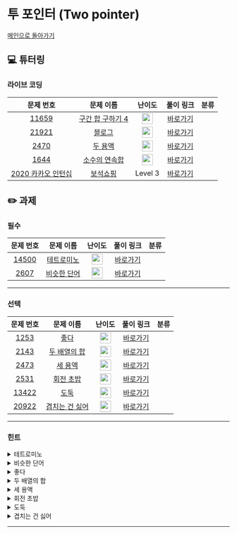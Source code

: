 # 투 포인터 (Two pointer) 

[메인으로 돌아가기](https://github.com/Altu-Bitu/Notice)

## 💻 튜터링

### 라이브 코딩

|문제 번호|문제 이름|난이도|풀이 링크|분류|
| :-----: | :-----: | :-----: | :-----: | :-----: |
|<a href="https://www.acmicpc.net/problem/11659" target="_blank">11659</a>|<a href="https://www.acmicpc.net/problem/11659" target="_blank">구간 합 구하기 4</a>|<img height="25px" width="25px" src="https://static.solved.ac/tier_small/8.svg"/>|[바로가기]()||
|<a href="https://www.acmicpc.net/problem/21921" target="_blank">21921</a>|<a href="https://www.acmicpc.net/problem/21921" target="_blank">블로그</a>|<img height="25px" width="25px" src="https://static.solved.ac/tier_small/8.svg"/>|[바로가기]()||
|<a href="https://www.acmicpc.net/problem/2470" target="_blank">2470</a>|<a href="https://www.acmicpc.net/problem/2470" target="_blank">두 용액</a>|<img height="25px" width="25px" src="https://static.solved.ac/tier_small/11.svg"/>|[바로가기]()||
|<a href="https://www.acmicpc.net/problem/1644" target="_blank">1644</a>|<a href="https://www.acmicpc.net/problem/1644" target="_blank">소수의 연속합</a>|<img height="25px" width="25px" src="https://static.solved.ac/tier_small/13.svg"/>|[바로가기]()||
|<a href="https://programmers.co.kr/learn/courses/30/lessons/67258">2020 카카오 인턴십</a>|<a href="https://programmers.co.kr/learn/courses/30/lessons/67258" target="_blank">보석쇼핑</a>|Level 3|[바로가기]()||

## ✏️ 과제

### 필수
|문제 번호|문제 이름|난이도|풀이 링크|분류|
| :-----: | :-----: | :-----: | :-----: | :-----: |
|<a href="https://www.acmicpc.net/problem/14500" target="_blank">14500</a>|<a href="https://www.acmicpc.net/problem/14500" target="_blank">테트로미노</a>|<img height="25px" width="25px" src="https://static.solved.ac/tier_small/11.svg"/>|[바로가기]()||
|<a href="https://www.acmicpc.net/problem/2607" target="_blank">2607</a>|<a href="https://www.acmicpc.net/problem/2607" target="_blank">비슷한 단어</a>|<img height="25px" width="25px" src="https://static.solved.ac/tier_small/7.svg"/>|[바로가기]()||

---

### 선택

|문제 번호|문제 이름|난이도|풀이 링크|분류|
| :-----: | :-----: | :-----: | :-----: | :-----: |
|<a href="https://www.acmicpc.net/problem/1253" target="_blank">1253</a>|<a href="https://www.acmicpc.net/problem/1253" target="_blank">좋다</a>|<img height="25px" width="25px" src="https://static.solved.ac/tier_small/12.svg"/>|[바로가기]()||
|<a href="https://www.acmicpc.net/problem/2143" target="_blank">2143</a>|<a href="https://www.acmicpc.net/problem/2143" target="_blank">두 배열의 합</a>|<img height="25px" width="25px" src="https://static.solved.ac/tier_small/13.svg"/>|[바로가기]()||
|<a href="https://www.acmicpc.net/problem/2473" target="_blank">2473</a>|<a href="https://www.acmicpc.net/problem/2473" target="_blank">세 용액 </a>|<img height="25px" width="25px" src="https://static.solved.ac/tier_small/12.svg"/>|[바로가기]()||
|<a href="https://www.acmicpc.net/problem/2531" target="_blank">2531</a>|<a href="https://www.acmicpc.net/problem/2531" target="_blank">회전 초밥</a>|<img height="25px" width="25px" src="https://static.solved.ac/tier_small/10.svg"/>|[바로가기]()||
|<a href="https://www.acmicpc.net/problem/13422" target="_blank">13422</a>|<a href="https://www.acmicpc.net/problem/13422" target="_blank">도둑</a>|<img height="25px" width="25px" src="https://static.solved.ac/tier_small/12.svg"/>|[바로가기]()||
|<a href="https://www.acmicpc.net/problem/20922" target="_blank">20922</a>|<a href="https://www.acmicpc.net/problem/20922" target="_blank">겹치는 건 싫어</a>|<img height="25px" width="25px" src="https://static.solved.ac/tier_small/10.svg"/>|[바로가기]()||


---

### 힌트

<details>
<summary>테트로미노</summary>
<div markdown="1">
&nbsp;&nbsp;&nbsp;&nbsp;모든 모양을 하나하나 해보기엔 경우의 수가 너무 많아요. 보라색 블럭을 제외하곤 다들 공통점이 하나 있네요!
</div>
</details>

<details>
<summary>비슷한 단어</summary>
<div markdown="1">
&nbsp;&nbsp;&nbsp;&nbsp;단어가 일치하는지 확인하는게 아니라 구성을 비교해야 해요. 이럴때 가장 간단한 방법은 뭘까요? 꽤 자주 말한것 같지만, 알파벳은 겨우 26개입니다!
</div>
</details>

<details>
<summary>좋다</summary>
<div markdown="1">
&nbsp;&nbsp;&nbsp;&nbsp;서로 '다른 두 수'가 어떤 수를 만들 수 있는지 확인해야 하네요! 두 개의 포인터가 가리키는 값만 사용하는 방식이죠. 배웠던 걸 거의 그대로 활용하면 돼요!
</div>
</details>

<details>
<summary>두 배열의 합</summary>
<div markdown="1">
&nbsp;&nbsp;&nbsp;&nbsp;부 배열의 합은 즉, 부분합이죠! 두 배열의 부분합의 쌍이 원하는 수를 만드는지 두 개의 포인터를 활용해서 확인하면 좋을 것 같아요! 그러기 위해선 포인터가 가리키게 될 리스트(배열)를 미리 만들어야겠네요!
</div>
</details>

<details>
<summary>세 용액</summary>
<div markdown="1">
&nbsp;&nbsp;&nbsp;&nbsp;두 용액 문제가 세 용액 문제가 됐을 뿐이에요. 이 문제를 투 포인터 문제로 바꾸려면 어떻게 해야할까요? 하나의 용액을 무시할 방법이 없을까요?
</div>
</details>

<details>
<summary>회전 초밥</summary>
<div markdown="1">
&nbsp;&nbsp;&nbsp;&nbsp;쿠폰으로 받는 초밥은 무조건 먹겠네요! 연속해서 먹는 초밥의 수가 고정됐는데 초밥 벨트는 원형이네요. 어떤 초밥을 먹었는지는 어떻게 알 수 있을까요?
</div>
</details>


<details>
<summary>도둑</summary>
<div markdown="1">
&nbsp;&nbsp;&nbsp;&nbsp;훔쳐야 하는 집의 수가 고정됐는데 집이 원형이네요. 훔친 돈이 k보다 작은지 생각해보기 전에...도둑질을 할 수 있는 경우의 수는 어떻게 되나요?
</div>
</details>

<details>
<summary>겹치는 건 싫어</summary>
<div markdown="1">
&nbsp;&nbsp;&nbsp;&nbsp;구간 내의 모든 원소를 고려해야 해요. 등장 횟수는 그렇다 치고, 각 원소가 k번 넘게 등장했는지 어떻게 알 수 있을까요?
</div>
</details>

---


